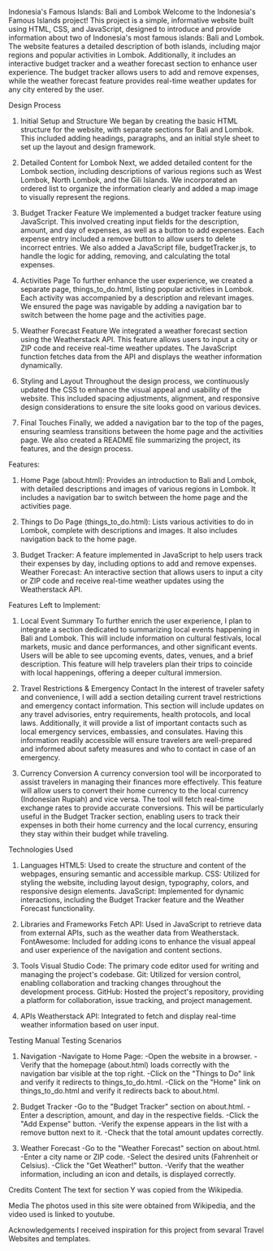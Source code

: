 Indonesia's Famous Islands: Bali and Lombok
Welcome to the Indonesia's Famous Islands project! This project is a simple, informative website built using HTML, CSS, and JavaScript, designed to introduce and provide information about two of Indonesia's most famous islands: Bali and Lombok. The website features a detailed description of both islands, including major regions and popular activities in Lombok. Additionally, it includes an interactive budget tracker and a weather forecast section to enhance user experience. The budget tracker allows users to add and remove expenses, while the weather forecast feature provides real-time weather updates for any city entered by the user.

Design Process
1. Initial Setup and Structure
We began by creating the basic HTML structure for the website, with separate sections for Bali and Lombok. This included adding headings, paragraphs, and an initial style sheet to set up the layout and design framework.

2. Detailed Content for Lombok
Next, we added detailed content for the Lombok section, including descriptions of various regions such as West Lombok, North Lombok, and the Gili Islands. We incorporated an ordered list to organize the information clearly and added a map image to visually represent the regions.

3. Budget Tracker Feature
We implemented a budget tracker feature using JavaScript. This involved creating input fields for the description, amount, and day of expenses, as well as a button to add expenses. Each expense entry included a remove button to allow users to delete incorrect entries. We also added a JavaScript file, budgetTracker.js, to handle the logic for adding, removing, and calculating the total expenses.

4. Activities Page
To further enhance the user experience, we created a separate page, things_to_do.html, listing popular activities in Lombok. Each activity was accompanied by a description and relevant images. We ensured the page was navigable by adding a navigation bar to switch between the home page and the activities page.

5. Weather Forecast Feature
We integrated a weather forecast section using the Weatherstack API. This feature allows users to input a city or ZIP code and receive real-time weather updates. The JavaScript function fetches data from the API and displays the weather information dynamically.

6. Styling and Layout
Throughout the design process, we continuously updated the CSS to enhance the visual appeal and usability of the website. This included spacing adjustments, alignment, and responsive design considerations to ensure the site looks good on various devices.

7. Final Touches
Finally, we added a navigation bar to the top of the pages, ensuring seamless transitions between the home page and the activities page. We also created a README file summarizing the project, its features, and the design process.


Features:
1. Home Page (about.html): Provides an introduction to Bali and Lombok, with detailed descriptions and images of various regions in Lombok. It includes a navigation bar to switch between the home page and the activities page.

2. Things to Do Page (things_to_do.html): Lists various activities to do in Lombok, complete with descriptions and images. It also includes navigation back to the home page.

3. Budget Tracker: A feature implemented in JavaScript to help users track their expenses by day, including options to add and remove expenses.
Weather Forecast: An interactive section that allows users to input a city or ZIP code and receive real-time weather updates using the Weatherstack API.

Features Left to Implement:
1. Local Event Summary
To further enrich the user experience, I plan to integrate a section dedicated to summarizing local events happening in Bali and Lombok. This will include information on cultural festivals, local markets, music and dance performances, and other significant events. Users will be able to see upcoming events, dates, venues, and a brief description. This feature will help travelers plan their trips to coincide with local happenings, offering a deeper cultural immersion.

2. Travel Restrictions & Emergency Contact
In the interest of traveler safety and convenience, I will add a section detailing current travel restrictions and emergency contact information. This section will include updates on any travel advisories, entry requirements, health protocols, and local laws. Additionally, it will provide a list of important contacts such as local emergency services, embassies, and consulates. Having this information readily accessible will ensure travelers are well-prepared and informed about safety measures and who to contact in case of an emergency.

3. Currency Conversion
A currency conversion tool will be incorporated to assist travelers in managing their finances more effectively. This feature will allow users to convert their home currency to the local currency (Indonesian Rupiah) and vice versa. The tool will fetch real-time exchange rates to provide accurate conversions. This will be particularly useful in the Budget Tracker section, enabling users to track their expenses in both their home currency and the local currency, ensuring they stay within their budget while traveling.


Technologies Used
1. Languages
HTML5: Used to create the structure and content of the webpages, ensuring semantic and accessible markup.
CSS: Utilized for styling the website, including layout design, typography, colors, and responsive design elements.
JavaScript: Implemented for dynamic interactions, including the Budget Tracker feature and the Weather Forecast functionality.

2. Libraries and Frameworks
Fetch API: Used in JavaScript to retrieve data from external APIs, such as the weather data from Weatherstack.
FontAwesome: Included for adding icons to enhance the visual appeal and user experience of the navigation and content sections.

3. Tools
Visual Studio Code: The primary code editor used for writing and managing the project's codebase.
Git: Utilized for version control, enabling collaboration and tracking changes throughout the development process.
GitHub: Hosted the project's repository, providing a platform for collaboration, issue tracking, and project management.

4. APIs
Weatherstack API: Integrated to fetch and display real-time weather information based on user input.


Testing
Manual Testing Scenarios
1. Navigation
-Navigate to Home Page:
-Open the website in a browser.
-Verify that the homepage (about.html) loads correctly with the navigation bar visible at the top right.
-Click on the "Things to Do" link and verify it redirects to things_to_do.html.
-Click on the "Home" link on things_to_do.html and verify it redirects back to about.html.

2. Budget Tracker
-Go to the "Budget Tracker" section on about.html.
-Enter a description, amount, and day in the respective fields.
-Click the "Add Expense" button.
-Verify the expense appears in the list with a remove button next to it.
-Check that the total amount updates correctly.

3. Weather Forecast
-Go to the "Weather Forecast" section on about.html.
-Enter a city name or ZIP code.
-Select the desired units (Fahrenheit or Celsius).
-Click the "Get Weather!" button.
-Verify that the weather information, including an icon and details, is displayed correctly.

Credits
Content
The text for section Y was copied from the Wikipedia.

Media
The photos used in this site were obtained from Wikipedia, and the video used is linked to youtube.

Acknowledgements
I received inspiration for this project from sevaral Travel Websites and templates.